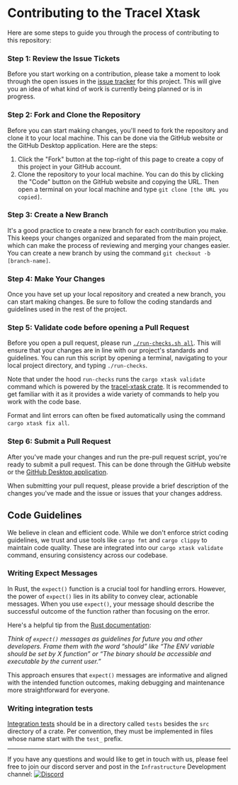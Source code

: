 # Contributing to the Tracel Xtask

Here are some steps to guide you through the process of contributing to this repository:

### Step 1: Review the Issue Tickets

Before you start working on a contribution, please take a moment to look through the open issues in
the [issue tracker](https://github.com/tracel-ai/xtask/issues) for this project. This will give you an
idea of what kind of work is currently being planned or is in progress.

### Step 2: Fork and Clone the Repository

Before you can start making changes, you'll need to fork the repository and clone it to your
local machine. This can be done via the GitHub website or the GitHub Desktop application. Here are
the steps:

1. Click the "Fork" button at the top-right of this page to create a copy of this project in your
   GitHub account.
2. Clone the repository to your local machine. You can do this by clicking the "Code" button on the
   GitHub website and copying the URL. Then open a terminal on your local machine and type
   `git clone [the URL you copied]`.

### Step 3: Create a New Branch

It's a good practice to create a new branch for each contribution you make. This keeps your changes
organized and separated from the main project, which can make the process of reviewing and merging
your changes easier. You can create a new branch by using the command
`git checkout -b [branch-name]`.

### Step 4: Make Your Changes

Once you have set up your local repository and created a new branch, you can start making changes.
Be sure to follow the coding standards and guidelines used in the rest of the project.

### Step 5: Validate code before opening a Pull Request

Before you open a pull request, please run [`./run-checks.sh all`](/run-checks.sh). This
will ensure that your changes are in line with our project's standards and guidelines. You can run
this script by opening a terminal, navigating to your local project directory, and typing
`./run-checks`.

Note that under the hood `run-checks` runs the `cargo xtask validate` command which is powered by
the [tracel-xtask crate](https://github.com/tracel-ai/xtask). It is recommended to get familiar with
it as it provides a wide variety of commands to help you work with the code base.

Format and lint errors can often be fixed automatically using the command `cargo xtask fix all`.

### Step 6: Submit a Pull Request

After you've made your changes and run the pre-pull request script, you're ready to submit a pull
request. This can be done through the GitHub website or the
[GitHub Desktop application](https://desktop.github.com/).

When submitting your pull request, please provide a brief description of the changes you've made and
the issue or issues that your changes address.

## Code Guidelines

We believe in clean and efficient code. While we don't enforce strict coding guidelines, we trust
and use tools like `cargo fmt` and `cargo clippy` to maintain code quality. These are integrated
into our `cargo xtask validate` command, ensuring consistency across our codebase.

### Writing Expect Messages

In Rust, the `expect()` function is a crucial tool for handling errors. However, the power of
`expect()` lies in its ability to convey clear, actionable messages. When you use `expect()`, your
message should describe the successful outcome of the function rather than focusing on the error.

Here's a helpful tip from the [Rust documentation](https://doc.rust-lang.org/std/result/enum.Result.html#recommended-message-style):

_Think of `expect()` messages as guidelines for future you and other developers. Frame them with the word “should” like “The ENV variable should be set by X function” or “The binary should be accessible and executable by the current user.”_

This approach ensures that `expect()` messages are informative and aligned with the intended
function outcomes, making debugging and maintenance more straightforward for everyone.

### Writing integration tests

[Integration tests](https://doc.rust-lang.org/rust-by-example/testing/integration_testing.html) should be in a directory called `tests`
besides the `src` directory of a crate. Per convention, they must be implemented in files whose name start with the `test_` prefix.

---

If you have any questions and would like to get in touch with us, please feel free to join our
discord server and post in the `Infrastructure` Development channel:
[![Discord](https://img.shields.io/discord/1038839012602941528.svg?color=7289da&&logo=discord)](https://discord.gg/uPEBbYYDB6)

